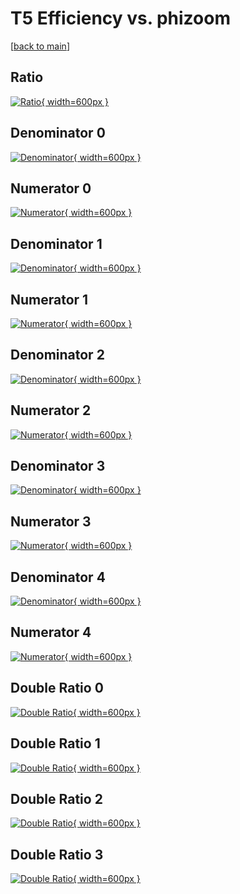 # T5 Efficiency vs. phizoom

[[back to main](./)]



## Ratio

[![Ratio](../mtv/var/T5_vtr_211_0_eff_phizoom.png){ width=600px }](../mtv/var/T5_vtr_211_0_eff_phizoom.pdf)

## Denominator 0

[![Denominator](../mtv/den/T5_vtr_211_0_eff_phizoom_den0.png){ width=600px }](../mtv/den/T5_vtr_211_0_eff_phizoom_den0.pdf)

## Numerator 0

[![Numerator](../mtv/num/T5_vtr_211_0_eff_phizoom_num0.png){ width=600px }](../mtv/num/T5_vtr_211_0_eff_phizoom_num0.pdf)

## Denominator 1

[![Denominator](../mtv/den/T5_vtr_211_0_eff_phizoom_den1.png){ width=600px }](../mtv/den/T5_vtr_211_0_eff_phizoom_den1.pdf)

## Numerator 1

[![Numerator](../mtv/num/T5_vtr_211_0_eff_phizoom_num1.png){ width=600px }](../mtv/num/T5_vtr_211_0_eff_phizoom_num1.pdf)

## Denominator 2

[![Denominator](../mtv/den/T5_vtr_211_0_eff_phizoom_den2.png){ width=600px }](../mtv/den/T5_vtr_211_0_eff_phizoom_den2.pdf)

## Numerator 2

[![Numerator](../mtv/num/T5_vtr_211_0_eff_phizoom_num2.png){ width=600px }](../mtv/num/T5_vtr_211_0_eff_phizoom_num2.pdf)

## Denominator 3

[![Denominator](../mtv/den/T5_vtr_211_0_eff_phizoom_den3.png){ width=600px }](../mtv/den/T5_vtr_211_0_eff_phizoom_den3.pdf)

## Numerator 3

[![Numerator](../mtv/num/T5_vtr_211_0_eff_phizoom_num3.png){ width=600px }](../mtv/num/T5_vtr_211_0_eff_phizoom_num3.pdf)

## Denominator 4

[![Denominator](../mtv/den/T5_vtr_211_0_eff_phizoom_den4.png){ width=600px }](../mtv/den/T5_vtr_211_0_eff_phizoom_den4.pdf)

## Numerator 4

[![Numerator](../mtv/num/T5_vtr_211_0_eff_phizoom_num4.png){ width=600px }](../mtv/num/T5_vtr_211_0_eff_phizoom_num4.pdf)

## Double Ratio 0

[![Double Ratio](../mtv/ratio/T5_vtr_211_0_eff_phizoom_ratio0.png){ width=600px }](../mtv/ratio/T5_vtr_211_0_eff_phizoom_ratio0.pdf)

## Double Ratio 1

[![Double Ratio](../mtv/ratio/T5_vtr_211_0_eff_phizoom_ratio1.png){ width=600px }](../mtv/ratio/T5_vtr_211_0_eff_phizoom_ratio1.pdf)

## Double Ratio 2

[![Double Ratio](../mtv/ratio/T5_vtr_211_0_eff_phizoom_ratio2.png){ width=600px }](../mtv/ratio/T5_vtr_211_0_eff_phizoom_ratio2.pdf)

## Double Ratio 3

[![Double Ratio](../mtv/ratio/T5_vtr_211_0_eff_phizoom_ratio3.png){ width=600px }](../mtv/ratio/T5_vtr_211_0_eff_phizoom_ratio3.pdf)

